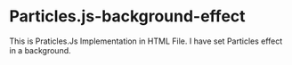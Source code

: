 # Particles.js-background-effect
This is Praticles.Js Implementation in HTML File. I have set Particles effect in a background. 
